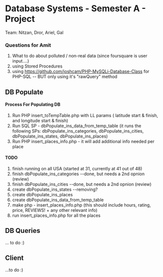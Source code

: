 # Database Systems - Semester A - Project #

Team: Nitzan, Dror, Ariel, Gal

### Questions for Amit ###
1. What to do about polluted / non-real data (since foursquare is user input....)
2. using Stored Procedures
3. using https://github.com/joshcam/PHP-MySQLi-Database-Class for PHP-SQL -- BUT only using it's "rawQuery" method


## **DB Populate** ##

#### Process For Populating DB ####

1. Run PHP insert_toTempTable.php with LL params ( latitude start & finish, and longitude start & finish)
2. Run SQL SP - dbPopulate_ins_data_from_temp_table (it runs the following SPs: dbPopulate_ins_categories, dbPopulate_ins_cities, dbPopulate_ins_states, dbPopulate_ins_places)
3. Run PHP insert_places_info.php - it will add additional info needed per place


#### TODO ####
1. finish running on all USA (started at 31, currently at 41 out of 48)
1. finish dbPopulate_ins_categories --done, but needs a 2nd opnion (review)
2. finish dbPopulate_ins_cities --done, but needs a 2nd opnion (review)
3. create dbPopulate_ins_states --removing?
4. create dbPopulate_ins_places
5. create dbPopulate_ins_data_from_temp_table 
6. make php - insert_places_info.php  (this should include hours, rating, price, REVIEWS! + any other relevant info)
7. run insert_places_info.php for all the places

## **DB Queries** ##
... to do :)


## **Client** ##
...to do :)